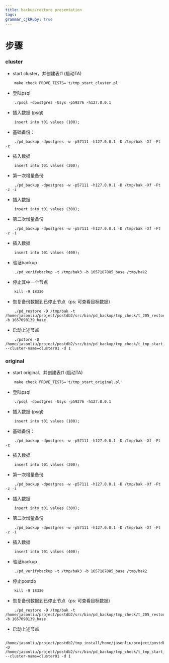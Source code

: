 ```yaml
---
title: backup/restore presentation
tags: 
grammar_cjkRuby: true
---
```

# 步骤
### cluster
 - start cluster，并创建表t1 (启动TA)
```
 	make check PROVE_TESTS='t/tmp_start_cluster.pl'
```
 - 登陆psql
```
	./psql -dpostgres -Usys -p59276 -h127.0.0.1
```
 
 - 插入数据 (psql)
```
	insert into t01 values (100);
```
 
- 基础备份： 
```
 	./pd_backup -dpostgres -w -p57111 -h127.0.0.1 -D /tmp/bak -Xf -Ft -z
```
	
- 插入数据
```
	insert into t01 values (200);
```

- 第一次增量备份
```
	./pd_backup -dpostgres -w -p57111 -h127.0.0.1 -D /tmp/bak -Xf -Ft -z -i
``` 
 
- 插入数据
```
	insert into t01 values (300);
```
 
- 第二次增量备份
```
	./pd_backup -dpostgres -w -p57111 -h127.0.0.1 -D /tmp/bak -Xf -Ft -z -i
``` 
 
- 插入数据
```
	insert into t01 values (400);
```  

- 验证backup
```
	./pd_verifybackup -t /tmp/bak3 -b 1657187885_base /tmp/bak2
```

- 停止其中一个节点
```
	kill -9 18330
```
  
- 恢复备份数据到已停止节点（ps: 可查看目标数据）
```
 	./pd_restore -D /tmp/bak -t /home/jasonliu/project/postdb2/src/bin/pd_backup/tmp_check/t_205_restore_join_cluster_cluster01_data/ps1 -b 1657098139_base
```

- 启动上述节点
```
    ./pstore -D /home/jasonliu/project/postdb2/src/bin/pd_backup/tmp_check/t_tmp_start_cluster_cluster01_data/ps1 --cluster-name=cluster01 -d 1
```

 ### original
  - start original，并创建表t1 (启动TA)
```
 	make check PROVE_TESTS='t/tmp_start_original.pl'
```
 
 - 登陆psql
```
	./psql -dpostgres -Usys -p59276 -h127.0.0.1
```
 
 - 插入数据 (psql)
```
	insert into t01 values (100);
```
 
- 基础备份： 
```
 	./pd_backup -dpostgres -w -p57111 -h127.0.0.1 -D /tmp/bak -Xf -Ft -z
```
	
- 插入数据
```
	insert into t01 values (200);
```

- 第一次增量备份
```
	./pd_backup -dpostgres -w -p57111 -h127.0.0.1 -D /tmp/bak -Xf -Ft -z -i
``` 
 
- 插入数据
```
	insert into t01 values (300);
```
 
- 第二次增量备份
```
	./pd_backup -dpostgres -w -p57111 -h127.0.0.1 -D /tmp/bak -Xf -Ft -z -i
``` 
 
- 插入数据
```
	insert into t01 values (400);
```  

- 验证backup
```
	./pd_verifybackup -t /tmp/bak3 -b 1657187885_base /tmp/bak2
```

- 停止postdb
```
	kill -9 18330
```
  
- 恢复备份数据到已停止节点（ps: 可查看目标数据）
```
 	./pd_restore -D /tmp/bak -t /home/jasonliu/project/postdb2/src/bin/pd_backup/tmp_check/t_205_restore_join_cluster_cluster01_data/ps1 -b 1657098139_base
```

- 启动上述节点
```
    /home/jasonliu/project/postdb2/tmp_install/home/jasonliu/project/postdb2/dest/bin/postdb -D /home/jasonliu/project/postdb2/src/bin/pd_backup/tmp_check/t_tmp_start_original_cluster01_data/pgdata0 --cluster-name=cluster01 -d 1
```